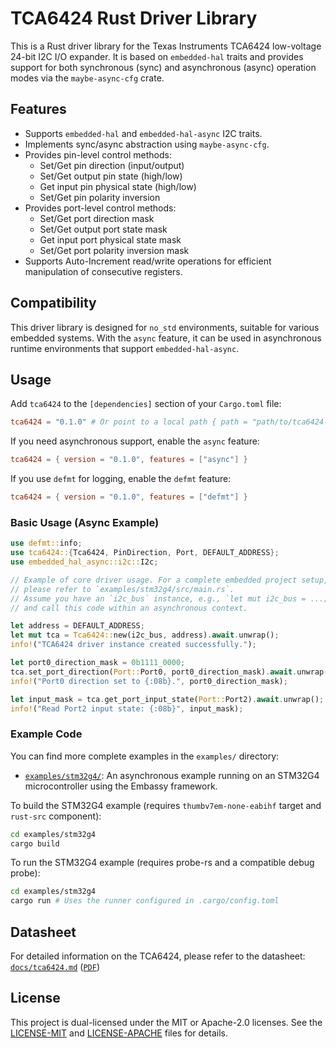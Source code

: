 # TCA6424 Rust Driver Library

This is a Rust driver library for the Texas Instruments TCA6424 low-voltage 24-bit I2C I/O expander. It is based on `embedded-hal` traits and provides support for both synchronous (sync) and asynchronous (async) operation modes via the `maybe-async-cfg` crate.

## Features

- Supports `embedded-hal` and `embedded-hal-async` I2C traits.
- Implements sync/async abstraction using `maybe-async-cfg`.
- Provides pin-level control methods:
  - Set/Get pin direction (input/output)
  - Set/Get output pin state (high/low)
  - Get input pin physical state (high/low)
  - Set/Get pin polarity inversion
- Provides port-level control methods:
  - Set/Get port direction mask
  - Set/Get output port state mask
  - Get input port physical state mask
  - Set/Get port polarity inversion mask
- Supports Auto-Increment read/write operations for efficient manipulation of consecutive registers.

## Compatibility

This driver library is designed for `no_std` environments, suitable for various embedded systems. With the `async` feature, it can be used in asynchronous runtime environments that support `embedded-hal-async`.

## Usage

Add `tca6424` to the `[dependencies]` section of your `Cargo.toml` file:

```toml
tca6424 = "0.1.0" # Or point to a local path { path = "path/to/tca6424-rs" }
```

If you need asynchronous support, enable the `async` feature:

```toml
tca6424 = { version = "0.1.0", features = ["async"] }
```

If you use `defmt` for logging, enable the `defmt` feature:

```toml
tca6424 = { version = "0.1.0", features = ["defmt"] }
```

### Basic Usage (Async Example)

```rust
use defmt::info;
use tca6424::{Tca6424, PinDirection, Port, DEFAULT_ADDRESS};
use embedded_hal_async::i2c::I2c;

// Example of core driver usage. For a complete embedded project setup,
// please refer to `examples/stm32g4/src/main.rs`.
// Assume you have an `i2c_bus` instance, e.g., `let mut i2c_bus = ...;`
// and call this code within an asynchronous context.

let address = DEFAULT_ADDRESS;
let mut tca = Tca6424::new(i2c_bus, address).await.unwrap();
info!("TCA6424 driver instance created successfully.");

let port0_direction_mask = 0b1111_0000;
tca.set_port_direction(Port::Port0, port0_direction_mask).await.unwrap();
info!("Port0 direction set to {:08b}.", port0_direction_mask);

let input_mask = tca.get_port_input_state(Port::Port2).await.unwrap();
info!("Read Port2 input state: {:08b}", input_mask);
```

### Example Code

You can find more complete examples in the `examples/` directory:

- [`examples/stm32g4/`](examples/stm32g4/): An asynchronous example running on an STM32G4 microcontroller using the Embassy framework.

To build the STM32G4 example (requires `thumbv7em-none-eabihf` target and `rust-src` component):

```bash
cd examples/stm32g4
cargo build
```

To run the STM32G4 example (requires probe-rs and a compatible debug probe):

```bash
cd examples/stm32g4
cargo run # Uses the runner configured in .cargo/config.toml
```

## Datasheet

For detailed information on the TCA6424, please refer to the datasheet: [`docs/tca6424.md`](docs/tca6424.md) ([`PDF`](docs/tca6424.pdf))

## License

This project is dual-licensed under the MIT or Apache-2.0 licenses. See the [LICENSE-MIT](LICENSE-MIT) and [LICENSE-APACHE](LICENSE-APACHE) files for details.
